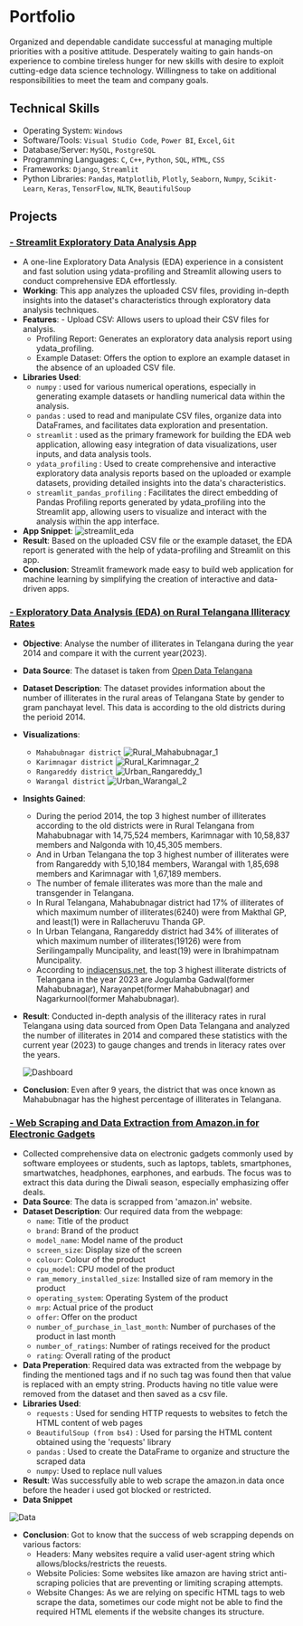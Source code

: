 # Portfolio

Organized and dependable candidate successful at managing multiple priorities with a positive attitude. 
Desperately waiting to gain hands-on experience to combine tireless hunger for new skills with desire to exploit cutting-edge data science technology. 
Willingness to take on additional responsibilities to meet the team and company goals. 

## Technical Skills

- Operating System: `Windows`
- Software/Tools: `Visual Studio Code`, `Power BI`, `Excel`, `Git`
- Database/Server: `MySQL`, `PostgreSQL`
- Programming Languages: `C`, `C++`, `Python`, `SQL`, `HTML`, `CSS`
- Frameworks: `Django`, `Streamlit`
- Python Libraries: `Pandas`, `Matplotlib`, `Plotly`, `Seaborn`, `Numpy`, `Scikit-Learn`, `Keras`, `TensorFlow`, `NLTK`, `BeautifulSoup`

## Projects
### [**- Streamlit Exploratory Data Analysis App**](https://chandu-2122-streamlit-eda-app-main-ehhr37.streamlit.app/)

  - A one-line Exploratory Data Analysis (EDA) experience in a consistent and fast solution using ydata-profiling and Streamlit allowing users to conduct comprehensive EDA effortlessly.
  - **Working**: This app analyzes the uploaded CSV files, providing in-depth insights into the dataset's characteristics through exploratory data analysis techniques.
  - **Features**:    - Upload CSV: Allows users to upload their CSV files for analysis.
    - Profiling Report: Generates an exploratory data analysis report using ydata_profiling.
    -  Example Dataset: Offers the option to explore an example dataset in the absence of an uploaded CSV file.
  - **Libraries Used**:
    - `numpy` : used for various numerical operations, especially in generating example datasets or handling numerical data within the analysis.
    - `pandas` : used to read and manipulate CSV files, organize data into DataFrames, and facilitates data exploration and presentation.
    - `streamlit` : used as the primary framework for building the EDA web application, allowing easy integration of data visualizations, user inputs, and data analysis tools.
    - `ydata_profiling` : Used to create comprehensive and interactive exploratory data analysis reports based on the uploaded or example datasets, providing detailed insights into the data's characteristics.
    - `streamlit_pandas_profiling` : Facilitates the direct embedding of Pandas Profiling reports generated by ydata_profiling into the Streamlit app, allowing users to visualize and interact with the analysis within the app interface.
  - **App Snippet**:
   ![streamlit_eda](/assets/streamlit_eda.png)
  - **Result**: Based on the uploaded CSV file or the example dataset, the EDA report is generated with the help of ydata-profiling and Streamlit on this app.
  - **Conclusion**: Streamlit framework made easy to build web application for machine learning by simplifying the creation of interactive and data-driven apps.

### [**- Exploratory Data Analysis (EDA) on Rural Telangana Illiteracy Rates**](https://github.com/Chandu-2122/Power_BI)
  - **Objective**: Analyse the number of illiterates in Telangana during the year 2014 and compare it with the current year(2023).
  - **Data Source**: The dataset is taken from [Open Data Telangana](https://data.telangana.gov.in/dataset/number-illiterates-rural-telangana)
  - **Dataset Description**: The dataset provides information about the number of illiterates in the rural areas of Telangana State by gender to gram panchayat level. This data is according to the old districts during the perioid 2014.
  - **Visualizations**:
     - `Mahabubnagar district`
     ![Rural_Mahabubnagar_1](/assets/r1m.png)
     - `Karimnagar district`
     ![Rural_Karimnagar_2](/assets/rk2.png)
     - `Rangareddy district`
     ![Urban_Rangareddy_1](/assets/ur1.png)
     - `Warangal district`
     ![Urban_Warangal_2](/assets/uw2.png)
   
  - **Insights Gained**:
    - During the period 2014, the top 3 highest number of illiterates according to the old districts were in Rural Telangana from Mahabubnagar with 14,75,524 members, Karimnagar with 10,58,837 members and Nalgonda with 10,45,305 members.
    - And in Urban Telangana the top 3 highest number of illiterates were from Rangareddy with 5,10,184 members, Warangal with 1,85,698 members and Karimnagar with 1,67,189 members.
    - The number of female illiterates was more than the male and transgender in Telangana.
    -  In Rural Telangana, Mahabubnagar district had 17% of illiterates of which maximum number of illiterates(6240) were from Makthal GP, and least(1) were in Rallacheruvu Thanda GP.
    -  In Urban Telangana, Rangareddy district had 34% of illiterates of which maximum number of illiterates(19126) were from Serilingampally Muncipality, and least(19) were in Ibrahimpatnam Muncipality.
    -  According to [indiacensus.net](https://www.indiacensus.net/states/telangana/literacy), the top 3 highest illiterate districts of Telangana in the year 2023 are Jogulamba Gadwal(former Mahabubnagar), Narayanpet(former Mahabubnagar) and Nagarkurnool(former Mahabubnagar).
  - **Result**: Conducted in-depth analysis of the illiteracy rates in rural Telangana using data sourced from Open Data Telangana and analyzed the number of illiterates in 2014 and compared these statistics with the current year (2023) to gauge changes and trends in literacy rates over the years.

     ![Dashboard](/assets/powerbi_snippet.png)
    
  - **Conclusion**: Even after 9 years, the district that was once known as Mahabubnagar has the highest percentage of illiterates in Telangana.

### [**- Web Scraping and Data Extraction from Amazon.in for Electronic Gadgets**](https://github.com/Chandu-2122/Web_Scrapping)

  - Collected comprehensive data on electronic gadgets commonly used by software employees or students, such as laptops, tablets, smartphones, smartwatches, headphones, earphones, and earbuds. The focus was to extract this data during the Diwali season, especially emphasizing offer deals.
  -  **Data Source**: The data is scrapped from 'amazon.in' website.
  -  **Dataset Description**: Our required data from the webpage:
      - `name`: Title of the product
      - `brand`: Brand of the product
      - `model_name`: Model name of the product
      - `screen_size`: Display size of the screen
      - `colour`: Colour of the product
      - `cpu_model`: CPU model of the product
      - `ram_memory_installed_size`: Installed size of ram memory in the product
      - `operating_system`: Operating System of the product
      - `mrp`: Actual price of the product
      - `offer`: Offer on the product
      - `number_of_purchase_in_last_month`: Number of purchases of the product in last month
      - `number_of_ratings`: Number of ratings received for the product
      - `rating`: Overall rating of the product
  - **Data Preperation**: Required data was extracted from the webpage by finding the mentioned tags and if no such tag was found then that value is replaced with an empty string.
   Products having no title value were removed from the dataset and then saved as a csv file.
  - **Libraries Used**:
      - `requests` : Used for sending HTTP requests to websites to fetch the HTML content of web pages
      - `BeautifulSoup (from bs4)` : Used for parsing the HTML content obtained using the 'requests' library
      - `pandas` : Used to create the DataFrame to organize and structure the scraped data
      - `numpy`: Used to replace null values
  - **Result**: Was successfully able to web scrape the amazon.in data once before the header i used got blocked or restricted.
  - **Data Snippet**
    
   ![Data](/assets/data_snippet.png)
  
  - **Conclusion**: Got to know that the success of web scrapping depends on various factors:
    - Headers: Many websites require a valid user-agent string which allows/blocks/restricts the reuests.
    - Website Policies: Some websites like amazon are having strict anti-scraping policies that are preventing or limiting scraping attempts.
    - Website Changes: As we are relying on specific HTML tags to web scrape the data, sometimes our code might not be able to find the required HTML elements if the website changes its structure.
      
